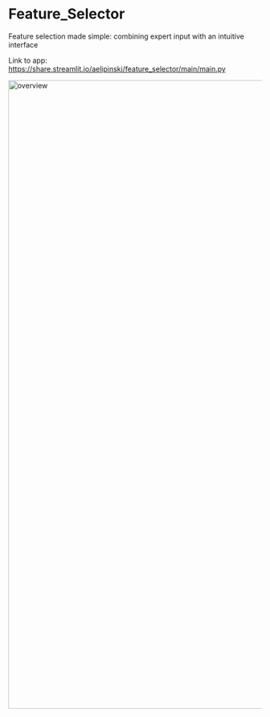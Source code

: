 # Feature_Selector
Feature selection made simple: combining expert input with an intuitive interface

Link to app:
https://share.streamlit.io/aelipinski/feature_selector/main/main.py

<img width="1251" alt="overview" src="https://user-images.githubusercontent.com/59777318/116926518-b9d96b80-ac5a-11eb-9c2f-3de1d23e344a.png">
